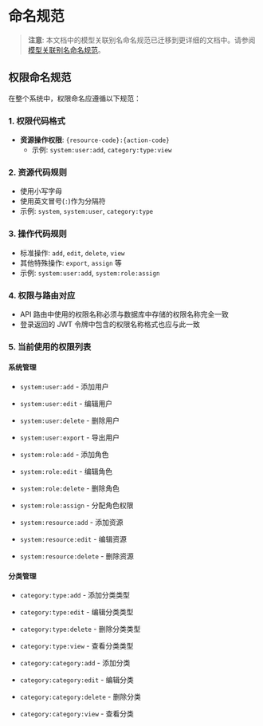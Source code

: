 # 命名规范

> **注意**: 本文档中的模型关联别名命名规范已迁移到更详细的文档中。请参阅 [模型关联别名命名规范](./standards/model-alias-conventions.md)。

## 权限命名规范

在整个系统中，权限命名应遵循以下规范：

### 1. 权限代码格式

- **资源操作权限**: `{resource-code}:{action-code}`
  - 示例: `system:user:add`, `category:type:view`

### 2. 资源代码规则

- 使用小写字母
- 使用英文冒号(`:`)作为分隔符
- 示例: `system`, `system:user`, `category:type`

### 3. 操作代码规则

- 标准操作: `add`, `edit`, `delete`, `view`
- 其他特殊操作: `export`, `assign` 等
- 示例: `system:user:add`, `system:role:assign`

### 4. 权限与路由对应

- API 路由中使用的权限名称必须与数据库中存储的权限名称完全一致
- 登录返回的 JWT 令牌中包含的权限名称格式也应与此一致

### 5. 当前使用的权限列表

#### 系统管理

- `system:user:add` - 添加用户
- `system:user:edit` - 编辑用户
- `system:user:delete` - 删除用户
- `system:user:export` - 导出用户

- `system:role:add` - 添加角色
- `system:role:edit` - 编辑角色
- `system:role:delete` - 删除角色
- `system:role:assign` - 分配角色权限

- `system:resource:add` - 添加资源
- `system:resource:edit` - 编辑资源
- `system:resource:delete` - 删除资源

#### 分类管理

- `category:type:add` - 添加分类类型
- `category:type:edit` - 编辑分类类型
- `category:type:delete` - 删除分类类型
- `category:type:view` - 查看分类类型

- `category:category:add` - 添加分类
- `category:category:edit` - 编辑分类
- `category:category:delete` - 删除分类
- `category:category:view` - 查看分类
